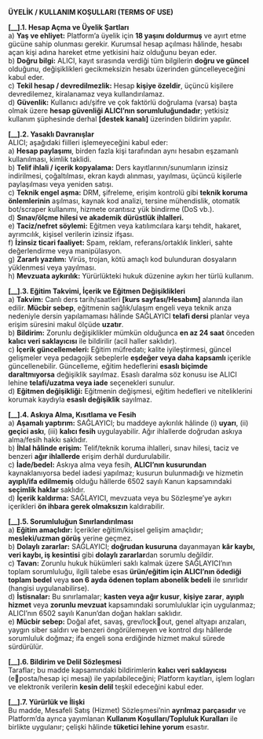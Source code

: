 ﻿**ÜYELİK / KULLANIM KOŞULLARI (TERMS OF USE)**

**[\_\_].1. Hesap Açma ve Üyelik Şartları**\
a) **Yaş ve ehliyet:** Platform’a üyelik için **18 yaşını doldurmuş** ve ayırt etme gücüne sahip olunması gerekir. Kurumsal hesap açılması hâlinde, hesabı açan kişi adına hareket etme yetkisini haiz olduğunu beyan eder.\
b) **Doğru bilgi:** ALICI, kayıt sırasında verdiği tüm bilgilerin **doğru ve güncel** olduğunu, değişiklikleri gecikmeksizin hesabı üzerinden güncelleyeceğini kabul eder.\
c) **Tekil hesap / devredilmezlik:** Hesap **kişiye özeldir**, üçüncü kişilere devredilemez, kiralanamaz veya kullandırılamaz.\
d) **Güvenlik:** Kullanıcı adı/şifre ve çok faktörlü doğrulama (varsa) başta olmak üzere **hesap güvenliği ALICI’nın sorumluluğundadır**; yetkisiz kullanım şüphesinde derhal **[destek kanalı]** üzerinden bildirim yapılır.

**[\_\_].2. Yasaklı Davranışlar**\
ALICI; aşağıdaki fiilleri işlemeyeceğini kabul eder:\
a) **Hesap paylaşımı**, birden fazla kişi tarafından aynı hesabın eşzamanlı kullanılması, kimlik taklidi.\
b) **Telif ihlali / içerik kopyalama:** Ders kayıtlarının/sunumların izinsiz indirilmesi, çoğaltılması, ekran kaydı alınması, yayılması, üçüncü kişilerle paylaşılması veya yeniden satışı.\
c) **Teknik engel aşma:** DRM, şifreleme, erişim kontrolü gibi **teknik koruma önlemlerinin** aşılması, kaynak kod analizi, tersine mühendislik, otomatik bot/scraper kullanımı, hizmete orantısız yük bindirme (DoS vb.).\
d) **Sınav/ölçme hilesi ve akademik dürüstlük ihlalleri.**\
e) **Taciz/nefret söylemi:** Eğitmen veya katılımcılara karşı tehdit, hakaret, ayrımcılık, kişisel verilerin izinsiz ifşası.\
f) **İzinsiz ticari faaliyet:** Spam, reklam, referans/ortaklık linkleri, sahte değerlendirme veya manipülasyon.\
g) **Zararlı yazılım:** Virüs, trojan, kötü amaçlı kod bulunduran dosyaların yüklenmesi veya yayılması.\
h) **Mevzuata aykırılık:** Yürürlükteki hukuk düzenine aykırı her türlü kullanım.

**[\_\_].3. Eğitim Takvimi, İçerik ve Eğitmen Değişiklikleri**\
a) **Takvim:** Canlı ders tarih/saatleri **[kurs sayfası/Hesabım]** alanında ilan edilir. **Mücbir sebep**, eğitmenin sağlık/ulaşım engeli veya teknik arıza nedeniyle dersin yapılamaması hâlinde SAĞLAYICI **telafi dersi** planlar veya erişim süresini makul ölçüde **uzatır**.\
b) **Bildirim:** Zorunlu değişiklikler mümkün olduğunca **en az 24 saat** önceden **kalıcı veri saklayıcısı** ile bildirilir (acil haller saklıdır).\
c) **İçerik güncellemeleri:** Eğitim müfredatı; kalite iyileştirmesi, güncel gelişmeler veya pedagojik sebeplerle **eşdeğer veya daha kapsamlı** içerikle güncellenebilir. Güncelleme, eğitim hedeflerini **esaslı biçimde daraltmıyorsa** değişiklik sayılmaz. Esaslı daralma söz konusu ise ALICI lehine **telafi/uzatma veya iade** seçenekleri sunulur.\
d) **Eğitmen değişikliği:** Eğitmenin değişmesi, eğitim hedefleri ve niteliklerini korumak kaydıyla **esaslı değişiklik** sayılmaz.

**[\_\_].4. Askıya Alma, Kısıtlama ve Fesih**\
a) **Aşamalı yaptırım:** SAĞLAYICI; bu maddeye aykırılık hâlinde (i) **uyarı**, (ii) **geçici askı**, (iii) **kalıcı fesih** uygulayabilir. Ağır ihlallerde doğrudan askıya alma/fesih hakkı saklıdır.\
b) **İhlal hâlinde erişim:** Telif/teknik koruma ihlalleri, sınav hilesi, taciz ve benzeri **ağır ihlallerde** erişim derhâl durdurulabilir.\
c) **İade/bedel:** Askıya alma veya fesih, **ALICI’nın kusurundan** kaynaklanıyorsa bedel iadesi yapılmaz; kusurun bulunmadığı ve hizmetin **ayıplı/ifa edilmemiş** olduğu hâllerde 6502 sayılı Kanun kapsamındaki **seçimlik haklar** saklıdır.\
d) **İçerik kaldırma:** SAĞLAYICI, mevzuata veya bu Sözleşme’ye aykırı içerikleri **ön ihbara gerek olmaksızın** kaldırabilir.

**[\_\_].5. Sorumluluğun Sınırlandırılması**\
a) **Eğitim amaçlıdır:** İçerikler eğitim/kişisel gelişim amaçlıdır; **mesleki/uzman görüş** yerine geçmez.\
b) **Dolaylı zararlar:** SAĞLAYICI; **doğrudan kusuruna** dayanmayan **kâr kaybı, veri kaybı, iş kesintisi** gibi **dolaylı zararlar**dan sorumlu değildir.\
c) **Tavan:** Zorunlu hukuk hükümleri saklı kalmak üzere SAĞLAYICI’nın toplam sorumluluğu, ilgili talebe esas **ürün/eğitim için ALICI’nın ödediği toplam bedel** veya **son 6 ayda ödenen toplam abonelik bedeli** ile sınırlıdır (hangisi uygulanabilirse).\
d) **İstisnalar:** Bu sınırlamalar; **kasten veya ağır kusur**, **kişiye zarar**, **ayıplı hizmet** veya **zorunlu mevzuat** kapsamındaki sorumluluklar için uygulanmaz; ALICI’nın 6502 sayılı Kanun’dan doğan hakları saklıdır.\
e) **Mücbir sebep:** Doğal afet, savaş, grev/lockout, genel altyapı arızaları, yaygın siber saldırı ve benzeri öngörülemeyen ve kontrol dışı hâllerde sorumluluk doğmaz; ifa engeli sona erdiğinde hizmet makul sürede sürdürülür.

**[\_\_].6. Bildirim ve Delil Sözleşmesi**\
Taraflar; bu madde kapsamındaki bildirimlerin **kalıcı veri saklayıcısı** (eposta/hesap içi mesaj) ile yapılabileceğini; Platform kayıtları, işlem logları ve elektronik verilerin **kesin delil** teşkil edeceğini kabul eder.

**[\_\_].7. Yürürlük ve İlişki**\
Bu madde, Mesafeli Satış (Hizmet) Sözleşmesi’nin **ayrılmaz parçasıdır** ve Platform’da ayrıca yayımlanan **Kullanım Koşulları/Topluluk Kuralları** ile birlikte uygulanır; çelişki hâlinde **tüketici lehine yorum** esastır.


